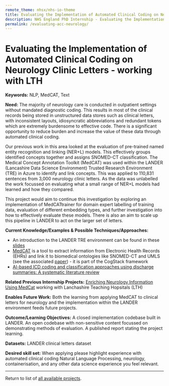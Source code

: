 ```yaml
---
remote_theme: nhsx/nhs-io-theme
title: Evaluating the Implementation of Automated Clinical Coding on Neurology Clinic Letters
description: NHS England PhD Internship - Evaluating the Implementation of Automated Clinical Coding on Neurology Clinic Letters - working with LTH
permalink: /evaluating-acc-neurology/
---
```


# Evaluating the Implementation of Automated Clinical Coding on Neurology Clinic Letters - working with LTH

**Keywords:**  NLP, MedCAT, Text 

**Need:** The majority of neurology care is conducted in outpatient settings without mandated diagnostic coding.   This results in most of the clinical records being stored in unstructured data stores such as clinical letters, with inconsistent layouts, idiosyncratic abbreviations and redundant tokens which are extremely burdensome to effective code.  There is a significant opportunity to reduce burden and increase the value of these data through automated clinical coding. 

Our previous work in this area looked at the evaluation of pre-trained named entity recognition and linking (NER+L) models.  This effectively groups identified concepts together and assigns SNOMED-CT classification.   The Medical Concept Annotation Toolkit (MedCAT) was used within the LANDER (Lancashire Data Science Environment) Trusted Research Environment (TRE) in Azure to identify and link concepts.  This was applied to 110,831 sentences from 3,000 neurology clinic letters.  As the data was unlabelled the work focussed on evaluating what a small range of NER+L models had learned and how they compared. 

This project would aim to continue this investigation by exploring an implementation of MedCATtrainer for domain expert labelling of training data, evaluation of different embedding types, and further investigation into how to effectively evaluate these models.  There is also an aim to scale up this pipeline in LANDER to act on the larger set of letters.   

**Current Knowledge/Examples & Possible Techniques/Approaches:**  
- An introduction to the LANDER TRE environment can be found in these [slides](http://northwest-lsc-tre.surge.sh/#/) 
- [MedCAT](https://github.com/CogStack/MedCAT) is a tool to extract information from Electronic Health Records (EHRs) and link it to biomedical ontologies like SNOMED-CT and UMLS (see the associated [paper](https://arxiv.org/abs/2010.01165)) - it is part of the CogStack framework  
- [AI-based ICD coding and classification approaches using discharge summaries: A systematic literature review](https://www.sciencedirect.com/science/article/abs/pii/S0957417422020152?via%3Dihub) 

**Related Previous Internship Projects:** [Enriching Neurology Information Using MedCat](https://nhsx.github.io/nhsx-internship-projects/enriching-neurology-information-medcat/) working with Lanchashire Teaching Hopsitals (LTH)

**Enables Future Work:** Both the learning from applying MedCAT to clinical letters for neurology and the implementation within the LANDER environment feeds future projects. 

**Outcome/Learning Objectives:** A closed implementation codebase built in LANDER.  An open codebase with non-sensitive content focussed on demonstrating methods of evaluation.  A published report stating the project learning. 

**Datasets:** LANDER clinical letters dataset 

**Desired skill set:** When applying please highlight experience with automated clinical coding Natural Language Processing, neurology, containerisation, and any other data science experience you feel relevant.  

---
Return to list of [all available projects](https://nhsx.github.io/nhsx-internship-projects/projects.html).
